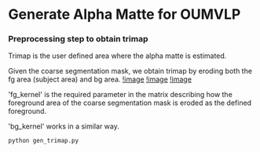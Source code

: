 # Generate Alpha Matte for OUMVLP

### Preprocessing step to obtain trimap
Trimap is the user defined area where the alpha matte is estimated.

Given the coarse segmentation mask, we obtain trimap by eroding both the fg area (subject area) and bg area.
[!image](examples/RGB/00005/030_00/0033.png)
[!image](examples/sil/00005/030_00/0033.png)
[!image](examples/trimap/00005/030_00/0033.png)

'fg_kernel' is the required parameter in the matrix describing how the foreground area of the coarse segmentation mask is eroded as the defined foreground. 

'bg_kernel' works in a similar way.


```bash
python gen_trimap.py 
```

